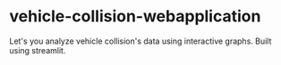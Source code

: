 # vehicle-collision-webapplication
Let's you analyze vehicle collision's data using interactive graphs. Built using streamlit.
